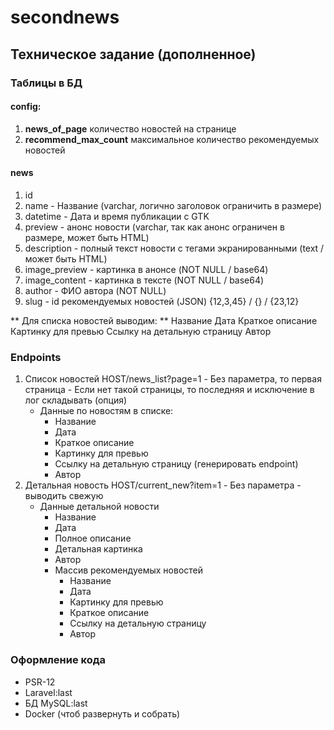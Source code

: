 # secondnews

## Техническое задание (дополненное)

### Таблицы в БД

#### config:
1. **news_of_page** количество новостей на странице
2. **recommend_max_count** максимальное количество рекомендуемых новостей
	
#### news	 
1. id
2. name - Название (varchar, логично заголовок ограничить в размере)
3. datetime - Дата и время публикации с GTK
4. preview - анонс новости (varchar, так как анонс ограничен в размере, может быть HTML)
5. description - полный текст новости с тегами экранированными (text / может быть HTML)
6. image_preview - картинка в анонсе (NOT NULL / base64)
7. image_content - картинка в тексте (NOT NULL / base64)
8. author - ФИО автора (NOT NULL)
9. slug - id рекомендуемых новостей (JSON) {12,3,45} / {} / {23,12} 

** Для списка новостей выводим: **
	Название
	Дата
	Краткое описание
	Картинку для превью
	Ссылку на детальную страницу
	Автор

### Endpoints
1. Список новостей
	HOST/news_list?page=1
		- Без параметра, то первая страница
		- Если нет такой страницы, то последняя и исключение в лог складывать (опция)
	- Данные по новостям в списке: 
		+ Название
		+ Дата
		+ Краткое описание
		+ Картинку для превью
		+ Ссылку на детальную страницу (генерировать endpoint)
		+ Автор
2. Детальная новость 
	HOST/current_new?item=1
		- Без параметра - выводить свежую
	- Данные детальной новости
		+ Название
		+ Дата
		+ Полное описание
		+ Детальная картинка
		+ Автор
		+ Массив рекомендуемых новостей
			* Название
			* Дата
			* Картинку для превью
			* Краткое описание
			* Ссылку на детальную страницу
			* Автор

### Оформление кода

- PSR-12
- Laravel:last
- БД MySQL:last
- Docker (чтоб развернуть и собрать)
